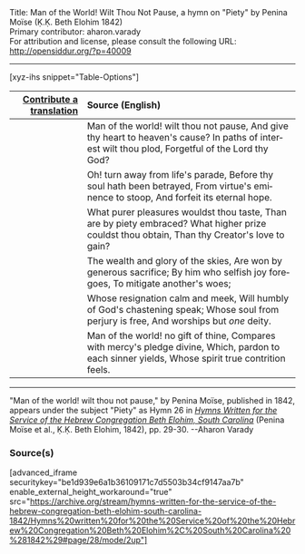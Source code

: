 <html>
<head></head>
<body>
Title: Man of the World! Wilt Thou Not Pause, a hymn on "Piety" by Penina Moïse (Ḳ.Ḳ. Beth Elohim 1842)<br />
Primary contributor: aharon.varady<br />
For attribution and license, please consult the following URL: <a href="http://opensiddur.org/?p=40009">http://opensiddur.org/?p=40009</a>
<p />
<hr />

[xyz-ihs snippet="Table-Options"]<table style="margin-left: auto;margin-right: auto;" class="draggable">
<thead><tr><th id="x" style="text-align: right;"><a href="/contribute/upload">Contribute a translation</a></th><th style="text-align: left;">Source (English)</th></tr></thead>
<tbody>
<tr><td style="vertical-align:top;">
<div class="liturgy" lang="he" style="text-align: right;">

</div></td>

<td style="vertical-align:top;">
<div class="english" lang="en" style="text-align: left;">
Man of the world! wilt thou not pause, 
And give thy heart to heaven's cause? 
In paths of interest wilt thou plod, 
Forgetful of the Lord thy God? 
</div></td></tr>


<tr><td style="vertical-align:top;">
<div class="liturgy" lang="he" style="text-align: right;">

</div></td>

<td style="vertical-align:top;">
<div class="english" lang="en" style="text-align: left;">
Oh! turn away from life's parade, 
Before thy soul hath been betrayed, 
From virtue's eminence to stoop, 
And forfeit its eternal hope. 
</div></td></tr>


<tr><td style="vertical-align:top;">
<div class="liturgy" lang="he" style="text-align: right;">

</div></td>

<td style="vertical-align:top;">
<div class="english" lang="en" style="text-align: left;">
What purer pleasures wouldst thou taste, 
Than are by piety embraced? 
What higher prize couldst thou obtain, 
Than thy Creator's love to gain? 
</div></td></tr>


<tr><td style="vertical-align:top;">
<div class="liturgy" lang="he" style="text-align: right;">

</div></td>

<td style="vertical-align:top;">
<div class="english" lang="en" style="text-align: left;">
The wealth and glory of the skies, 
Are won by generous sacrifice; 
By him who selfish joy foregoes, 
To mitigate another's woes; 
</div></td></tr>


<tr><td style="vertical-align:top;">
<div class="liturgy" lang="he" style="text-align: right;">

</div></td>

<td style="vertical-align:top;">
<div class="english" lang="en" style="text-align: left;">
Whose resignation calm and meek, 
Will humbly of God's chastening speak; 
Whose soul from perjury is free, 
And worships but <em>one</em> deity. 
</div></td></tr>


<tr><td style="vertical-align:top;">
<div class="liturgy" lang="he" style="text-align: right;">

</div></td>

<td style="vertical-align:top;">
<div class="english" lang="en" style="text-align: left;">
Man of the world! no gift of thine, 
Compares with mercy's pledge divine, 
Which, pardon to each sinner yields, 
Whose spirit true contrition feels.
</div></td></tr>
</tbody></table>

<hr />

"Man of the world! wilt thou not pause," by Penina Moïse, published in 1842, appears under the subject "Piety" as Hymn 26 in <em><a href="/?p=39305">Hymns Written for the Service of the Hebrew Congregation Beth Elohim, South Carolina</a></em> (Penina Moïse et al., Ḳ.Ḳ. Beth Elohim, 1842), pp. 29-30. --Aharon Varady

<h3>Source(s)</h3>

[advanced_iframe securitykey="be1d939e6a1b36109171c7d5503b34cf9147aa7b" enable_external_height_workaround="true" src="https://archive.org/stream/hymns-written-for-the-service-of-the-hebrew-congregation-beth-elohim-south-carolina-1842/Hymns%20written%20for%20the%20Service%20of%20the%20Hebrew%20Congregation%20Beth%20Elohim%2C%20South%20Carolina%20%281842%29#page/28/mode/2up"]

&nbsp; 
</body>
</html>